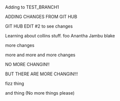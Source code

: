 Adding to TEST_BRANCH1

ADDING CHANGES FROM GIT HUB

GIT HUB EDIT #2 to see changes

Learning about collins stuff.
foo
Anantha Jambu
blake

more changes

more and more and more changes


NO MORE CHANGIN!!

BUT THERE ARE MORE CHANGIN!!!

fizz
thing

and thing  (No more things please)
